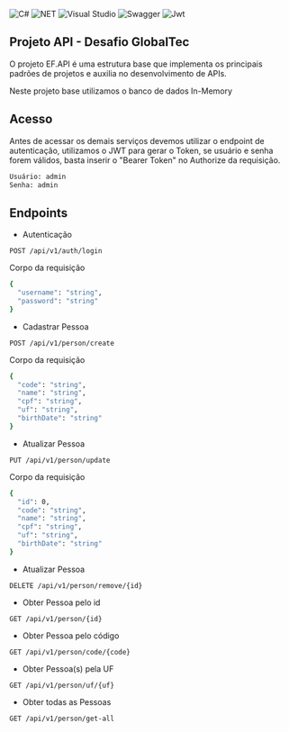 ![C#](https://img.shields.io/badge/C%23-239120?style=for-the-badge&logo=c-sharp&logoColor=white) ![NET](https://img.shields.io/badge/.NET-512BD4?style=for-the-badge&logo=dotnet&logoColor=white) ![Visual Studio](https://img.shields.io/badge/Visual_Studio-5C2D91?style=for-the-badge&logo=visual%20studio&logoColor=white) ![Swagger](https://img.shields.io/badge/Swagger-85EA2D?style=for-the-badge&logo=Swagger&logoColor=white) ![Jwt](https://img.shields.io/badge/JWT-000000?style=for-the-badge&logo=JSON%20web%20tokens&logoColor=white) 

## Projeto API - Desafio GlobalTec
O projeto EF.API é uma estrutura base que implementa os principais padrões de projetos e auxilia no desenvolvimento de APIs.

Neste projeto base utilizamos o banco de dados In-Memory

## Acesso
Antes de acessar os demais serviços devemos utilizar o endpoint de autenticação, utilizamos o JWT para gerar o Token, se usuário e senha forem válidos, basta inserir o "Bearer Token" no Authorize da requisição.
```sh
Usuário: admin
Senha: admin
```
## Endpoints

- Autenticação

`POST /api/v1/auth/login`

Corpo da requisição
```sh
{
  "username": "string",
  "password": "string"
}
```

- Cadastrar Pessoa

`POST /api/v1/person/create`

Corpo da requisição
```sh
{
  "code": "string",
  "name": "string",
  "cpf": "string",
  "uf": "string",
  "birthDate": "string"
}
```


- Atualizar Pessoa

`PUT /api/v1/person/update`

Corpo da requisição
```sh
{
  "id": 0,
  "code": "string",
  "name": "string",
  "cpf": "string",
  "uf": "string",
  "birthDate": "string"
}
```

- Atualizar Pessoa

`DELETE /api/v1/person/remove/{id}`


- Obter Pessoa pelo id

`GET /api/v1/person/{id}`


- Obter Pessoa pelo código

`GET /api/v1/person/code/{code}`


- Obter Pessoa(s) pela UF

`GET /api/v1/person/uf/{uf}`


- Obter todas as Pessoas

`GET /api/v1/person/get-all`
